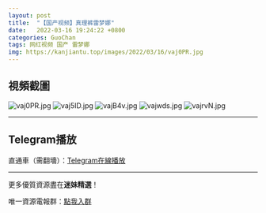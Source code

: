 ```yaml
---
layout: post
title:  "【国产视频】真理裤雷梦娜"
date:   2022-03-16 19:24:22 +0800
categories: GuoChan
tags: 网红视频 国产 雷梦娜
img: https://kanjiantu.top/images/2022/03/16/vaj0PR.jpg
---
```



## 視頻截圖

![vaj0PR.jpg](https://kanjiantu.top/images/2022/03/16/vaj0PR.jpg)
![vaj5ID.jpg](https://kanjiantu.top/images/2022/03/16/vaj5ID.jpg)
![vajB4v.jpg](https://kanjiantu.top/images/2022/03/16/vajB4v.jpg)
![vajwds.jpg](https://kanjiantu.top/images/2022/03/16/vajwds.jpg)
![vajrvN.jpg](https://kanjiantu.top/images/2022/03/16/vajrvN.jpg)

* * *
## Telegram播放

直通車（需翻墻）：[Telegram在線播放](https://t.me/mimeijingxuan/76)

* * *
更多優質資源盡在**迷妹精選**！

唯一資源電報群：[點我入群](https://t.me/mimeijingxuan)


